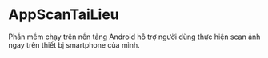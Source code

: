 # AppScanTaiLieu
Phần mềm chạy trên nền tảng Android hỗ trợ người dùng thực hiện scan ảnh ngay trên thiết bị smartphone của mình.
